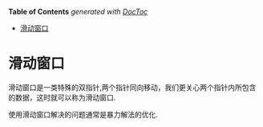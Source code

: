 <!-- START doctoc generated TOC please keep comment here to allow auto update -->
<!-- DON'T EDIT THIS SECTION, INSTEAD RE-RUN doctoc TO UPDATE -->
**Table of Contents**  *generated with [DocToc](https://github.com/thlorenz/doctoc)*

- [滑动窗口](#%E6%BB%91%E5%8A%A8%E7%AA%97%E5%8F%A3)

<!-- END doctoc generated TOC please keep comment here to allow auto update -->

# 滑动窗口
滑动窗口是一类特殊的双指针,两个指针同向移动，我们更关心两个指针内所包含的数据，这时就可以称为滑动窗口.


使用滑动窗口解决的问题通常是暴力解法的优化.